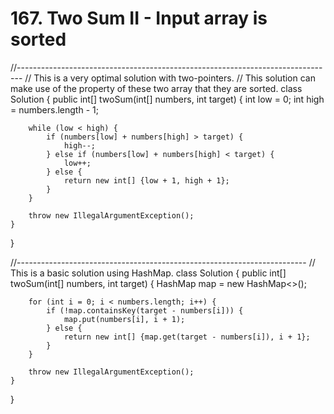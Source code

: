 # 167. Two Sum II - Input array is sorted

//------------------------------------------------------------------------------- // This is a very optimal solution with two-pointers. // This solution can make use of the property of these two array that they are sorted. class Solution { public int\[\] twoSum\(int\[\] numbers, int target\) { int low = 0; int high = numbers.length - 1;

```text
    while (low < high) {
        if (numbers[low] + numbers[high] > target) {
            high--;
        } else if (numbers[low] + numbers[high] < target) {
            low++;
        } else {
            return new int[] {low + 1, high + 1};
        }
    }

    throw new IllegalArgumentException();
}
```

}

//------------------------------------------------------------------------ // This is a basic solution using HashMap. class Solution { public int\[\] twoSum\(int\[\] numbers, int target\) { HashMap map = new HashMap&lt;&gt;\(\);

```text
    for (int i = 0; i < numbers.length; i++) {
        if (!map.containsKey(target - numbers[i])) {
            map.put(numbers[i], i + 1);
        } else {
            return new int[] {map.get(target - numbers[i]), i + 1};
        }
    }

    throw new IllegalArgumentException();
}
```

}

